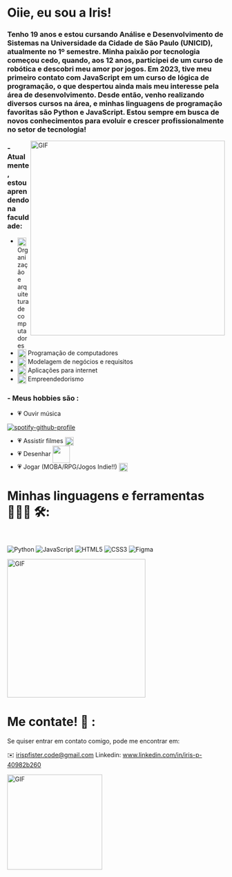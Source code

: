# Oiie, eu sou a Iris!
### Tenho 19 anos e estou cursando Análise e Desenvolvimento de Sistemas na Universidade da Cidade de São Paulo (UNICID), atualmente no 1º semestre. Minha paixão por tecnologia começou cedo, quando, aos 12 anos, participei de um curso de robótica e descobri meu amor por jogos. Em 2023, tive meu primeiro contato com JavaScript em um curso de lógica de programação, o que despertou ainda mais meu interesse pela área de desenvolvimento. Desde então, venho realizando diversos cursos na área, e minhas linguagens de programação favoritas são Python e JavaScript. Estou sempre em busca de novos conhecimentos para evoluir e crescer profissionalmente no setor de tecnologia!


<img hight="400" width="450" alt="GIF" align="right" src="https://media.giphy.com/media/v1.Y2lkPTc5MGI3NjExdDE4cDBpaGN1NnV6dTBvODZmdmc3aHIxZnZmcjE1MXBhcG9oY2o2aCZlcD12MV9zdGlja2Vyc19zZWFyY2gmY3Q9cw/Evdiauh9dyHxEcWiI1/giphy.gif">

### - Atualmente, estou aprendendo na faculdade:
- <img hight="10" width="20" align="center" src="https://media.giphy.com/media/UhODKA04OkFYZTwich/giphy.gif?cid=ecf05e47m39bppj3avmbf982g0hvv0owserd30gummp32ojw&ep=v1_stickers_search&rid=giphy.gif&ct=s"> Organização e arquitetura de computadores
- <img hight="10" width="20" align="center" src="https://media.giphy.com/media/UhODKA04OkFYZTwich/giphy.gif?cid=ecf05e47m39bppj3avmbf982g0hvv0owserd30gummp32ojw&ep=v1_stickers_search&rid=giphy.gif&ct=s"> Programação de computadores
- <img hight="10" width="20" align="center" src="https://media.giphy.com/media/UhODKA04OkFYZTwich/giphy.gif?cid=ecf05e47m39bppj3avmbf982g0hvv0owserd30gummp32ojw&ep=v1_stickers_search&rid=giphy.gif&ct=s"> Modelagem de negócios e requisitos
- <img hight="10" width="20" align="center" src="https://media.giphy.com/media/UhODKA04OkFYZTwich/giphy.gif?cid=ecf05e47m39bppj3avmbf982g0hvv0owserd30gummp32ojw&ep=v1_stickers_search&rid=giphy.gif&ct=s"> Aplicações para internet
- <img hight="10" width="20" align="center" src="https://media.giphy.com/media/UhODKA04OkFYZTwich/giphy.gif?cid=ecf05e47m39bppj3avmbf982g0hvv0owserd30gummp32ojw&ep=v1_stickers_search&rid=giphy.gif&ct=s"> Empreendedorismo

### - Meus hobbies são : 
- 💗 Ouvir música

[![spotify-github-profile](https://spotify-github-profile.kittinanx.com/api/view?uid=225aocm5uin6oztatlyqmvtuq&cover_image=true&theme=novatorem&show_offline=false&background_color=121212&interchange=true&bar_color=53b14f&bar_color_cover=false)](https://spotify-github-profile.kittinanx.com/api/view?uid=225aocm5uin6oztatlyqmvtuq&redirect=true)
- 💗 Assistir filmes <img hight="10" width="20" align="center" src="https://media.giphy.com/media/v1.Y2lkPTc5MGI3NjExazF1c2syb2JveXAwMXR3ZWMxNmFkc2FpNTJud2tnM2o3MGxrODBlMSZlcD12MV9zdGlja2Vyc19zZWFyY2gmY3Q9cw/LXCUixDV3o95m/giphy.gif">
- 💗 Desenhar <img hight="30" width="40" align="center" src="https://media.tenor.com/dh1W3uHt_zsAAAAi/emoji-smiley.gif">
- 💗 Jogar (MOBA/RPG/Jogos Indie!!) <img hight="10" width="20" align="center" src="https://media.giphy.com/media/v1.Y2lkPTc5MGI3NjExcW9qeDdneWhuanU5Yms1dXNnbWdkOG9pYTQ0dDdtdnhsMDJybjl2MSZlcD12MV9zdGlja2Vyc19zZWFyY2gmY3Q9cw/CWDYh6I6t6SqmGBvyY/giphy.gif">


# Minhas linguagens e ferramentas 👩🏻‍💻 🛠:

</br>
<p align="center">

![Python](https://img.icons8.com/ios/452/python.png)
![JavaScript](https://img.icons8.com/ios/452/javascript.png)
![HTML5](https://img.icons8.com/ios/452/html-5.png)
![CSS3](https://img.icons8.com/ios/452/css3.png)
![Figma](https://img.icons8.com/ios/452/figma.png)


<img hight="250" width="320" alt="GIF" align="center" src="https://media.giphy.com/media/v1.Y2lkPTc5MGI3NjExYnducGQ0cjFmY3d2eXZoYmk1c2ppcDBjbjRtMWNiNHM2aHYwZDVzaSZlcD12MV9zdGlja2Vyc19zZWFyY2gmY3Q9cw/ao9DUiTKH60XS/giphy.gif">
</br>

# Me contate! 📩 :

Se quiser entrar em contato comigo, pode me encontrar em:

✉️ irispfister.code@gmail.com
Linkedin: www.linkedin.com/in/iris-p-40982b260


<img hight="150" width="220" alt="GIF" align="left" src="https://media.giphy.com/media/v1.Y2lkPTc5MGI3NjExZ2djb29pZTd4cXJ1ODI4czJnZGdmeDl1b2Rzc2l4b290OTN3ejdpMSZlcD12MV9zdGlja2Vyc19zZWFyY2gmY3Q9cw/drqmAm0kLnqPVzFB2p/giphy.gif">
